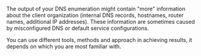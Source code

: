 The output of your DNS enumeration might contain "more" information about the client organization (internal DNS records, hostnames, router names, additional IP addresses).
These information are sometimes caused by misconfigured DNS or default service configurations.

You can use different tools, methods and approach in achieving results, it depends on which you are most familiar with.
